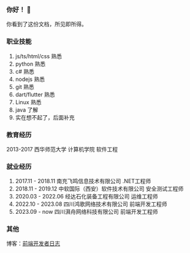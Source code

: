 
### 你好！ 👋

你看到了这份文档，所见即所得。

### 职业技能
 1. js/ts/html/css 熟悉
 2. python 熟悉
 3. c# 熟悉
 4. nodejs 熟悉
 5. git 熟悉
 6. dart/flutter 熟悉
 7. Linux 熟悉
 8. java 了解
 9. 实在想不起了，后面补充

### 教育经历
 2013-2017 西华师范大学 计算机学院 软件工程

### 就业经历
 1. 2017.11 - 2018.11 南充飞鸣信息技术有限公司 .NET工程师
 2. 2018.11 - 2019.12 中软国际（西安）软件技术有限公司 安全测试工程师
 3. 2020.03 - 2022.06 经达石化装备工程有限公司 运维工程师
 4. 2022.10 - 2023.08 四川鸿歌网络技术有限公司 前端开发工程师
 5. 2023.09 - now 四川湃舟网络科技有限公司 前端开发工程师 

### 其他
 博客：[前端开发者日志](http://styx.sdf.org)
 

